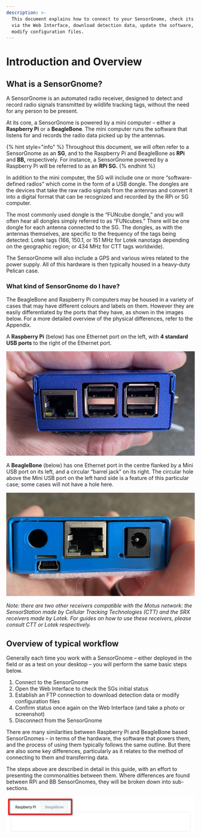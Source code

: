 ```yaml
---
description: >-
  This document explains how to connect to your SensorGnome, check its status
  via the Web Interface, download detection data, update the software, and
  modify configuration files.
---
```


# Introduction and Overview

## What is a SensorGnome?

A SensorGnome is an automated radio receiver, designed to detect and record radio signals transmitted by wildlife tracking tags, without the need for any person to be present.

At its core, a SensorGnome is powered by a mini computer – either a **Raspberry Pi** or a **BeagleBone**. The mini computer runs the software that listens for and records the radio data picked up by the antennas.

{% hint style="info" %}
Throughout this document, we will often refer to a SensorGnome as an **SG**, and to the Raspberry Pi and BeagleBone as **RPi** and **BB,** respectively. For instance, a SensorGnome powered by a Raspberry Pi will be referred to as an **RPi SG.** 
{% endhint %}



In addition to the mini computer, the SG will include one or more “software-defined radios” which come in the form of a USB dongle. The dongles are the devices that take the raw radio signals from the antennas and convert it into a digital format that can be recognized and recorded by the RPi or SG computer.

The most commonly used dongle is the “FUNcube dongle,” and you will often hear all dongles simply referred to as “FUNcubes.” There will be one dongle for each antenna connected to the SG. The dongles, as with the antennas themselves, are specific to the frequency of the tags being detected: Lotek tags \(166, 150.1, or 151 MHz for Lotek nanotags depending on the geographic region; or 434 MHz for CTT tags worldwide\).

The SensorGnome will also include a GPS and various wires related to the power supply. All of this hardware is then typically housed in a heavy-duty Pelican case.

###  What kind of SensorGnome do I have?

The BeagleBone and Raspberry Pi computers may be housed in a variety of cases that may have different colours and labels on them. However they are easily differentiated by the ports that they have, as shown in the images below. For a more detailed overview of the physical differences, refer to the Appendix.

A **Raspberry Pi** \(below\) has one Ethernet port on the left, with **4 standard USB ports** to the right of the Ethernet port.

![Raspberry Pi](.gitbook/assets/rpi.jpg)

A **BeagleBone** \(below\) has one Ethernet port in the centre flanked by a Mini USB port on its left, and a circular “barrel jack” on its right. The circular hole above the Mini USB port on the left hand side is a feature of this particular case; some cases will not have a hole here.

![BeagleBone](.gitbook/assets/bb.jpg)

_Note: there are two other receivers compatible with the Motus network: the SensorStation made by Cellular Tracking Technologies \(CTT\) and the SRX receivers made by Lotek. For guides on how to use these receivers, please consult CTT or Lotek respectively._

## Overview of typical workflow

Generally each time you work with a SensorGnome – either deployed in the field or as a test on your desktop – you will perform the same basic steps below. 

1. Connect to the SensorGnome
2. Open the Web Interface to check the SGs initial status
3. Establish an FTP connection to download detection data or modify configuration files
4. Confirm status once again on the Web Interface \(and take a photo or screenshot\)
5. Disconnect from the SensorGnome

There are many similarities between Raspberry Pi and BeagleBone based SensorGnomes – in terms of the hardware, the software that powers them, and the process of using them typically follows the same outline. But there are also some key differences, particularly as it relates to the method of connecting to them and transferring data. 

The steps above are described in detail in this guide, with an effort to presenting the commonalities between them. Where differences are found between RPi and BB SensorGnomes, they will be broken down into sub-sections.

![Toggle between RPi and BB instructions using the tabs](.gitbook/assets/tabs.jpg)

